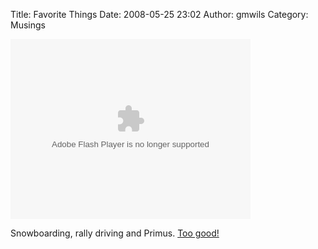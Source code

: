 Title: Favorite Things
Date: 2008-05-25 23:02
Author: gmwils
Category: Musings

<object width="384" height="288" id="movieclip" classid="clsid:d27cdb6e-ae6d-11cf-96b8-444553540000" codebase="http://fpdownload.macromedia.com/pub/shockwave/cabs/flash/swflash.cab#version=9,0,0,0" align="middle"><param name="movie" value="http://video.mpora.com/fmp.swf?vid=TplUU8H0l"></param><param name="menu" value="false"></param><param name="quality" value="high"></param><param name="bgcolor" value="#000000"></param><param name="allowFullScreen" value="true"></param><param name="flashvars" value="file=http%3A%2F%2Fvx2%2Empora%2Ecom%2F%2Fplay%2Fvideo%2FTplUU8H0l&amp;title=Snowboarders%2C%20a%20Subaru%20Impreza%20and%20lots%20of%20money%2E%2E%2E&amp;id=TplUU8H0l"></param><embed src="http://video.mpora.com/fmp.swf?vid=TplUU8H0l" menu="false" quality="high" bgcolor="#000000" width="384" height="288" name="movieclip" align="middle" allowfullscreen="true" flashvars="file=http%3A%2F%2Fvx2%2Empora%2Ecom%2F%2Fplay%2Fvideo%2FTplUU8H0l&amp;title=Snowboarders%2C%20a%20Subaru%20Impreza%20and%20lots%20of%20money%2E%2E%2E&amp;id=TplUU8H0l" type="application/x-shockwave-flash" pluginspage="http://www.macromedia.com/go/getflashplayer"></embed></object>

Snowboarding, rally driving and Primus. [Too good!][]

  [Too good!]: http://video.mpora.com/watch/TplUU8H0l/
